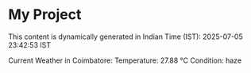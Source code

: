 # My Project

This content is dynamically generated in Indian Time (IST): 2025-07-05 23:42:53 IST


Current Weather in Coimbatore:
Temperature: 27.88 °C
Condition: haze
